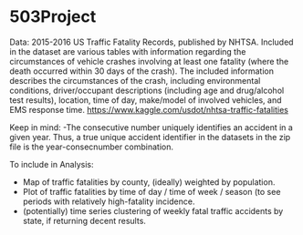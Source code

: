 # 503Project

Data:
2015-2016 US Traffic Fatality Records, published by NHTSA. Included in the dataset are various tables with information regarding the circumstances of vehicle crashes involving at least one fatality (where the death occurred within 30 days of the crash). The included information describes the circumstances of the crash, including environmental conditions, driver/occupant descriptions (including age and drug/alcohol test results), location, time of day, make/model of involved vehicles, and EMS response time. 
https://www.kaggle.com/usdot/nhtsa-traffic-fatalities

Keep in mind:
-The consecutive number uniquely identifies an accident in a given year. Thus, a true unique accident identifier in the datasets in the zip file is the year-consecnumber combination.


To include in Analysis:
- Map of traffic fatalities by county, (ideally) weighted by population.
- Plot of traffic fatalities by time of day / time of week / season (to see periods with relatively high-fatality incidence.
- (potentially) time series clustering of weekly fatal traffic accidents by state, if returning decent results.
